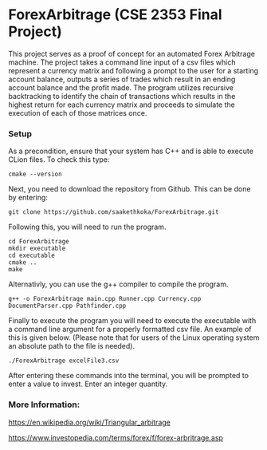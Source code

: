 # ForexArbitrage (CSE 2353 Final Project)
This project serves as a proof of concept for an automated Forex Arbitrage machine.
The project takes a command line input of a csv files which represent a currency matrix and following a prompt to the user for a starting account balance, outputs a series of trades which result in an ending account balance and the profit made.
The program utilizes recursive backtracking to identify the chain of transactions which results in the highest return for each currency matrix and proceeds to simulate the execution of each of those matrices once.

### Setup
As a precondition, ensure that your system has C++ and is able to execute CLion files. To check this type:
```
cmake --version
```
Next, you need to download the repository from Github. This can be done by entering:
```
git clone https://github.com/saakethkoka/ForexArbitrage.git
```
Following this, you will need to run the program. 
```
cd ForexArbitrage
mkdir executable
cd executable
cmake ..
make
```

Alternativly, you can use the g++ compiler to compile the program.
```
g++ -o ForexArbitrage main.cpp Runner.cpp Currency.cpp DocumentParser.cpp Pathfinder.cpp
```

Finally to execute the program you will need to execute the executable with a command line argument for a properly formatted csv file. An example of this is given below. (Please note that for users of the Linux operating system an absolute path to the file is needed).
```
./ForexArbitrage excelFile3.csv
```
After entering these commands into the terminal, you will be prompted to enter a value to invest. Enter an integer quantity. 

### More Information:

https://en.wikipedia.org/wiki/Triangular_arbitrage

https://www.investopedia.com/terms/forex/f/forex-arbritrage.asp

